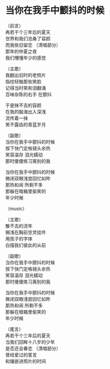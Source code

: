 # 当你在我手中颤抖的时候

（前言）  
再若干个三年后的夏天  
世界和我们沧桑了容颜  
而我依旧留恋            （清唱部分）  
那年的仲夏之夜  
我们懵懂年少的感觉     


（主歌）  
我翻出旧时的老照片  
指纹轻触那些笑脸  
记得当时笑和泪翻涌  
百味杂陈的右手 在颤抖  

于是抹不去的容颜  
在我的脑海出入深浅  
流传着一抹  
笑不露齿的青蓝岁月  

（副歌）  
当你在我手中颤抖的时候  
按下快门定格镜头余热  
笑容温存  泪光蠕动  
那时傻傻练习离别的我  

当你在我手中颤抖的时候  
微闭双眼浅尝回忆如昨  
那热和闹 所剩不多  
那躲在暗箱里偷笑的  
年少时候      

（music）  


（主歌）  
散不去的流年  
搁浅在胸前空灵挂件  
用孩子的字体  
白描我们彼此的从前  


（副歌）  
当你在我手中颤抖的时候  
按下快门定格镜头余热  
笑容温存  泪光蠕动  
那时傻傻练习离别的我  

当你在我手中颤抖的时候  
微闭双眼浅尝回忆如昨  
那热和闹  所剩不多  
那躲在暗箱里偷笑的  
年少时候  



（尾言）  
再若干个三年后的夏天  
当我们回眸十八岁的少年  
是否还会眷恋                    （清唱部分）  
曾经爱过的誓言  
和镶嵌进照片的时间  


